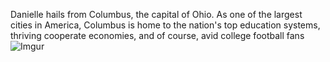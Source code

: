 Danielle hails from Columbus, the capital of Ohio. As one of the largest cities in America, Columbus is home to the nation's top education systems, thriving cooperate economies, and of course, avid college football fans
![Imgur](https://i.imgur.com/jYS7ptK.jpg)
